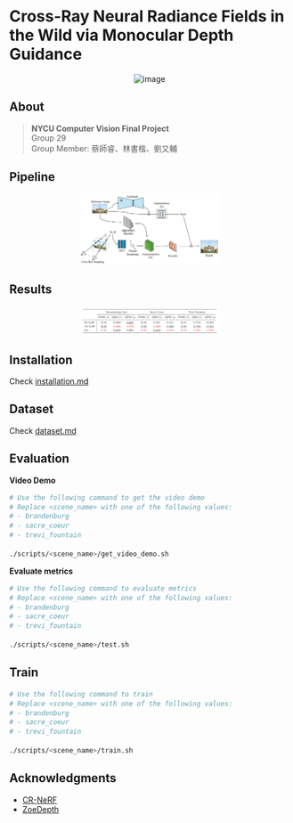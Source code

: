 # Cross-Ray Neural Radiance Fields in the Wild via Monocular Depth Guidance

<p align="center">
  <img src="./assets/trevi_fountain.gif" alt="image">
</p>

## About
> **NYCU Computer Vision Final Project**\
> Group 29\
> Group Member: 蔡師睿、林書楷、劉又輔

## Pipeline
<p align="center">
  <img src="./assets/pipeline.png" alt="image" style="width: 50%;">
</p>

## Results
<p align="center">
  <img src="./assets/metrics.png" alt="image" style="width: 50%;">
</p>

## Installation
Check [installation.md](./docs/installation.md)

## Dataset
Check [dataset.md](./docs/dataset.md)

## Evaluation
**Video Demo**
```bash
# Use the following command to get the video demo
# Replace <scene_name> with one of the following values:
# - brandenburg
# - sacre_coeur
# - trevi_fountain

./scripts/<scene_name>/get_video_demo.sh
```

**Evaluate metrics**
```bash
# Use the following command to evaluate metrics
# Replace <scene_name> with one of the following values:
# - brandenburg
# - sacre_coeur
# - trevi_fountain

./scripts/<scene_name>/test.sh
```

## Train
```bash
# Use the following command to train
# Replace <scene_name> with one of the following values:
# - brandenburg
# - sacre_coeur
# - trevi_fountain

./scripts/<scene_name>/train.sh
```

## Acknowledgments
- [CR-NeRF](https://github.com/YifYang993/CR-NeRF-PyTorch/tree/submit)
- [ZoeDepth](https://github.com/isl-org/ZoeDepth)
